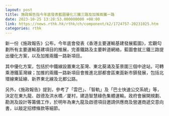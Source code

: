 ```yaml
---
layout: post
title: 施政報告指今年底發表藍圖優化三鐵三路及加推兩鐵一路
date: 2023-10-25 13:28:53.000000000 +08:00
link: https://news.rthk.hk/rthk/ch/component/k2/1724757-20231025.htm
categories: rthk
---
```


新一份《施政報告》公布，今年底會發表《香港主要運輸基建發展藍圖》，宏觀勾劃所有主要運輸基建項目的推展，完善鐵路及主要幹道網絡，藍圖會就三鐵三路提出優化方案，以及加推兩鐵一路新項目。

其中優化方案，包括於中鐵線設置東北荃灣、東北葵涌及荃景圍三個中途站，可轉乘港鐵荃灣線；加推的兩鐵一路新項目會推進北部都會區東面新市鎮發展，包括北環線東延線、新界東北線及北都公路。

另外，《施政報告》提到，參考了「雲巴」、「智軌」及「巴士快速公交系統」等，決定在東九龍、啟德及洪水橋／厦村，建造智慧綠色集體運輸。政府會展開規劃、勘測及設計等籌備工作，於明年為東九龍及啟德項目邀請供應商及營運商遞交意向書，以敲定招標條款等細節。
